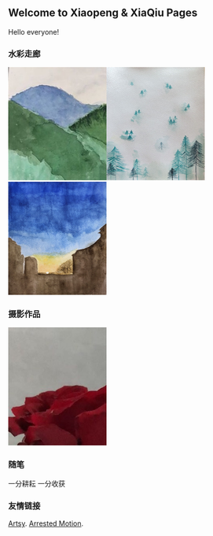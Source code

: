 ## Welcome to Xiaopeng & XiaQiu Pages

Hello everyone!


### 水彩走廊

<img src="im_202003133.jpg" alt="drawing" width="200" height="230"/><img src="im_202003151.jpg" alt="drawing" width="200" height="230"/><img src="im_202003152.jpg" alt="drawing" width="200" height="230"/>

### 摄影作品

<img src="im_202003134.jpg" alt="drawing" width="200"/>

### 随笔

一分耕耘 一分收获

### 友情链接

[Artsy](https://www.artsy.net/). 
[Arrested Motion](https://arrestedmotion.com/). 
